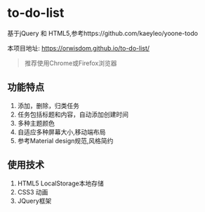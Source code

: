 # to-do-list
基于jQuery 和 HTML5,参考https://github.com/kaeyleo/yoone-todo

本项目地址: https://orwisdom.github.io/to-do-list/
> 推荐使用Chrome或Firefox浏览器
## 功能特点
1. 添加，删除，归类任务
2. 任务包括标题和内容，自动添加创建时间
3. 多种主题颜色
4. 自适应多种屏幕大小,移动端布局
5. 参考Material design规范,风格简约

## 使用技术
1. HTML5 LocalStorage本地存储
2. CSS3 动画
3. JQuery框架
